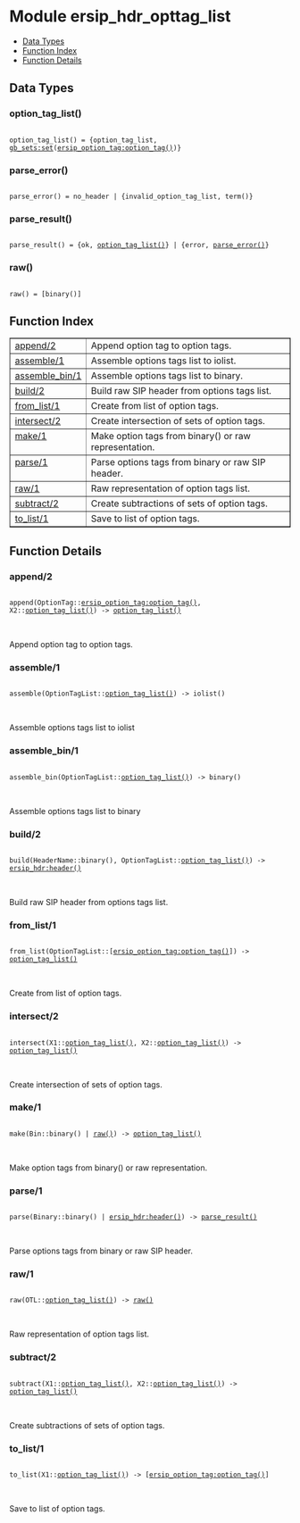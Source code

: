 

# Module ersip_hdr_opttag_list #
* [Data Types](#types)
* [Function Index](#index)
* [Function Details](#functions)

<a name="types"></a>

## Data Types ##




### <a name="type-option_tag_list">option_tag_list()</a> ###


<pre><code>
option_tag_list() = {option_tag_list, <a href="gb_sets.md#type-set">gb_sets:set</a>(<a href="ersip_option_tag.md#type-option_tag">ersip_option_tag:option_tag()</a>)}
</code></pre>




### <a name="type-parse_error">parse_error()</a> ###


<pre><code>
parse_error() = no_header | {invalid_option_tag_list, term()}
</code></pre>




### <a name="type-parse_result">parse_result()</a> ###


<pre><code>
parse_result() = {ok, <a href="#type-option_tag_list">option_tag_list()</a>} | {error, <a href="#type-parse_error">parse_error()</a>}
</code></pre>




### <a name="type-raw">raw()</a> ###


<pre><code>
raw() = [binary()]
</code></pre>

<a name="index"></a>

## Function Index ##


<table width="100%" border="1" cellspacing="0" cellpadding="2" summary="function index"><tr><td valign="top"><a href="#append-2">append/2</a></td><td>Append option tag to option tags.</td></tr><tr><td valign="top"><a href="#assemble-1">assemble/1</a></td><td>Assemble options tags list to iolist.</td></tr><tr><td valign="top"><a href="#assemble_bin-1">assemble_bin/1</a></td><td>Assemble options tags list to binary.</td></tr><tr><td valign="top"><a href="#build-2">build/2</a></td><td>Build raw SIP header from options tags list.</td></tr><tr><td valign="top"><a href="#from_list-1">from_list/1</a></td><td>Create from list of option tags.</td></tr><tr><td valign="top"><a href="#intersect-2">intersect/2</a></td><td>Create intersection of sets of option tags.</td></tr><tr><td valign="top"><a href="#make-1">make/1</a></td><td>Make option tags from binary() or raw representation.</td></tr><tr><td valign="top"><a href="#parse-1">parse/1</a></td><td>Parse options tags from binary or raw SIP header.</td></tr><tr><td valign="top"><a href="#raw-1">raw/1</a></td><td>Raw representation of option tags list.</td></tr><tr><td valign="top"><a href="#subtract-2">subtract/2</a></td><td>Create subtractions of sets of option tags.</td></tr><tr><td valign="top"><a href="#to_list-1">to_list/1</a></td><td>Save to list of option tags.</td></tr></table>


<a name="functions"></a>

## Function Details ##

<a name="append-2"></a>

### append/2 ###

<pre><code>
append(OptionTag::<a href="ersip_option_tag.md#type-option_tag">ersip_option_tag:option_tag()</a>, X2::<a href="#type-option_tag_list">option_tag_list()</a>) -&gt; <a href="#type-option_tag_list">option_tag_list()</a>
</code></pre>
<br />

Append option tag to option tags.

<a name="assemble-1"></a>

### assemble/1 ###

<pre><code>
assemble(OptionTagList::<a href="#type-option_tag_list">option_tag_list()</a>) -&gt; iolist()
</code></pre>
<br />

Assemble options tags list to iolist

<a name="assemble_bin-1"></a>

### assemble_bin/1 ###

<pre><code>
assemble_bin(OptionTagList::<a href="#type-option_tag_list">option_tag_list()</a>) -&gt; binary()
</code></pre>
<br />

Assemble options tags list to binary

<a name="build-2"></a>

### build/2 ###

<pre><code>
build(HeaderName::binary(), OptionTagList::<a href="#type-option_tag_list">option_tag_list()</a>) -&gt; <a href="ersip_hdr.md#type-header">ersip_hdr:header()</a>
</code></pre>
<br />

Build raw SIP header from options tags list.

<a name="from_list-1"></a>

### from_list/1 ###

<pre><code>
from_list(OptionTagList::[<a href="ersip_option_tag.md#type-option_tag">ersip_option_tag:option_tag()</a>]) -&gt; <a href="#type-option_tag_list">option_tag_list()</a>
</code></pre>
<br />

Create from list of option tags.

<a name="intersect-2"></a>

### intersect/2 ###

<pre><code>
intersect(X1::<a href="#type-option_tag_list">option_tag_list()</a>, X2::<a href="#type-option_tag_list">option_tag_list()</a>) -&gt; <a href="#type-option_tag_list">option_tag_list()</a>
</code></pre>
<br />

Create intersection of sets of option tags.

<a name="make-1"></a>

### make/1 ###

<pre><code>
make(Bin::binary() | <a href="#type-raw">raw()</a>) -&gt; <a href="#type-option_tag_list">option_tag_list()</a>
</code></pre>
<br />

Make option tags from binary() or raw representation.

<a name="parse-1"></a>

### parse/1 ###

<pre><code>
parse(Binary::binary() | <a href="ersip_hdr.md#type-header">ersip_hdr:header()</a>) -&gt; <a href="#type-parse_result">parse_result()</a>
</code></pre>
<br />

Parse options tags from binary or raw SIP header.

<a name="raw-1"></a>

### raw/1 ###

<pre><code>
raw(OTL::<a href="#type-option_tag_list">option_tag_list()</a>) -&gt; <a href="#type-raw">raw()</a>
</code></pre>
<br />

Raw representation of option tags list.

<a name="subtract-2"></a>

### subtract/2 ###

<pre><code>
subtract(X1::<a href="#type-option_tag_list">option_tag_list()</a>, X2::<a href="#type-option_tag_list">option_tag_list()</a>) -&gt; <a href="#type-option_tag_list">option_tag_list()</a>
</code></pre>
<br />

Create subtractions of sets of option tags.

<a name="to_list-1"></a>

### to_list/1 ###

<pre><code>
to_list(X1::<a href="#type-option_tag_list">option_tag_list()</a>) -&gt; [<a href="ersip_option_tag.md#type-option_tag">ersip_option_tag:option_tag()</a>]
</code></pre>
<br />

Save to list of option tags.

